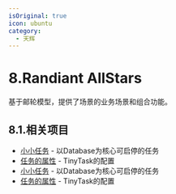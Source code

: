 ```yaml
---
isOriginal: true
icon: ubuntu
category:
  - 天辉
---
```


# 8.Randiant AllStars

基于邮轮模型，提供了场景的业务场景和组合功能。

## 8.1.相关项目

* [小小任务](8a-tinytask.md) - 以Database为核心可启停的任务
* [任务的属性](8b-prop-tinytask.md) - TinyTask的配置
* [小小任务](8c-tinymail.md) - 以Database为核心可启停的任务
* [任务的属性](8b-prop-tinymail.md) - TinyTask的配置
